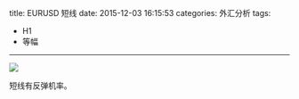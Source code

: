 title: EURUSD 短线
date: 2015-12-03 16:15:53
categories: 外汇分析
tags:
- H1
- 等幅
---
![](http://eurusd.qiniudn.com/120.png)

短线有反弹机率。

